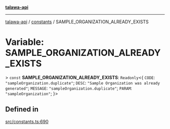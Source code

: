 [**talawa-api**](../../README.md)

***

[talawa-api](../../modules.md) / [constants](../README.md) / SAMPLE\_ORGANIZATION\_ALREADY\_EXISTS

# Variable: SAMPLE\_ORGANIZATION\_ALREADY\_EXISTS

\> `const` **SAMPLE\_ORGANIZATION\_ALREADY\_EXISTS**: `Readonly`\<\{ `CODE`: `"sampleOrganization.duplicate"`; `DESC`: `"Sample Organization was already generated"`; `MESSAGE`: `"sampleOrganization.duplicate"`; `PARAM`: `"sampleOrganization"`; \}\>

## Defined in

[src/constants.ts:690](https://github.com/PalisadoesFoundation/talawa-api/blob/3a5276aff43f5de4f7fab3ec9683a420dcdc7a06/src/constants.ts#L690)
